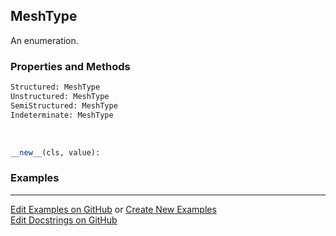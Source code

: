 ## <a id="McUtils.Zachary.Mesh.MeshType">MeshType</a>
An enumeration.

### Properties and Methods
```python
Structured: MeshType
Unstructured: MeshType
SemiStructured: MeshType
Indeterminate: MeshType
```
<a id="enum.Enum.__new__" class="docs-object-method">&nbsp;</a>
```python
__new__(cls, value): 
```

### Examples


___

[Edit Examples on GitHub](https://github.com/McCoyGroup/References/edit/gh-pages/Documentation/examples/McUtils/Zachary/Mesh/MeshType.md) or 
[Create New Examples](https://github.com/McCoyGroup/References/new/gh-pages/?filename=Documentation/examples/McUtils/Zachary/Mesh/MeshType.md) <br/>
[Edit Docstrings on GitHub](https://github.com/McCoyGroup/McUtils/edit/master/Zachary/Mesh.py?message=Update%20Docs)